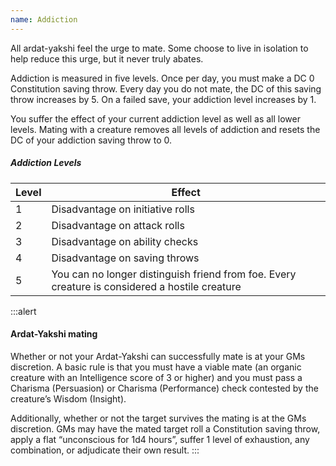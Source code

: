 ```yaml
---
name: Addiction
---
```

All ardat-yakshi feel the urge to mate. Some choose to live in isolation to help reduce this urge, but it never truly abates.

Addiction is measured in five levels. Once per day, you must make a DC 0 Constitution saving throw. Every day you do
not mate, the DC of this saving throw increases by 5. On a failed save, your addiction level increases by 1.

You suffer the effect of your current addiction level as well as all lower levels. Mating with a creature removes
all levels of addiction and resets the DC of your addiction saving throw to 0.

##### Addiction Levels

Level|Effect
---|---
1|Disadvantage on initiative rolls
2|Disadvantage on attack rolls
3|Disadvantage on ability checks
4|Disadvantage on saving throws
5|You can no longer distinguish friend from foe. Every creature is considered a hostile creature

:::alert
#### Ardat-Yakshi mating

Whether or not your Ardat-Yakshi can successfully mate is at your GMs discretion. A basic rule is that you must
have a viable mate (an organic creature with an Intelligence score of 3 or higher) and you must pass a
Charisma (Persuasion) or Charisma (Performance) check contested by the creature’s Wisdom (Insight).

Additionally, whether or not the target survives the mating is at the GMs discretion. GMs may have the mated
target roll a Constitution saving throw, apply a flat “unconscious for 1d4 hours”, suffer 1 level of exhaustion,
any combination, or adjudicate their own result.
:::


